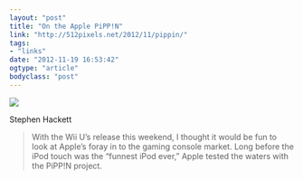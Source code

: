```yaml
---
layout: "post"
title: "On the Apple PiPP!N"
link: "http://512pixels.net/2012/11/pippin/"
tags: 
- "links"
date: "2012-11-19 16:53:42"
ogtype: "article"
bodyclass: "post"
---
```


![](http://cdn.rogerstringer.com/wp-content/uploads/2012/11/pippin.jpg)

Stephen Hackett

> With the Wii U’s release this weekend, I thought it would be fun to look at Apple’s foray in to the gaming console market. Long before the iPod touch was the “funnest iPod ever,” Apple tested the waters with the PiPP!N project.